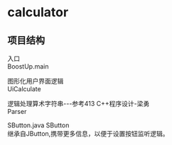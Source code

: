 calculator
===
项目结构
---
入口  
BoostUp.main  

图形化用户界面逻辑  
UiCalculate  

逻辑处理算术字符串---参考413 C++程序设计-梁勇  
Parser  

SButton.java SButton  
继承自JButton,携带更多信息，以便于设置按钮监听逻辑。  
